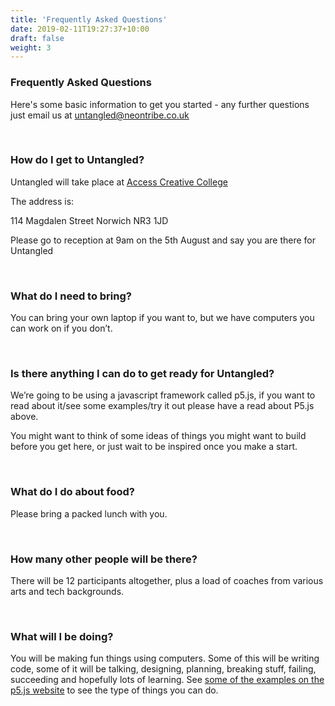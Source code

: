 ```yaml
---
title: 'Frequently Asked Questions'
date: 2019-02-11T19:27:37+10:00
draft: false
weight: 3
---
```


### Frequently Asked Questions

Here's some basic information to get you started - any further questions just email us at untangled@neontribe.co.uk  <br>

<br>

### How do I get to Untangled?
Untangled will take place at [Access Creative College](https://www.accesscreative.ac.uk/locations/norwich-college/)

The address is:

114 Magdalen Street
Norwich
NR3 1JD

Please go to reception at 9am on the 5th August and say you are there for Untangled

<br>

### What do I need to bring?

You can bring your own laptop if you want to, but we have computers you can work on if you don’t.

<br>

### Is there anything I can do to get ready for Untangled?
We’re going to be using a javascript framework called p5.js, if you want to read about it/see some examples/try it out please have a read about P5.js above.

You might want to think of some ideas of things you might want to build before you get here, or just wait to be inspired once you make a start.

<br>

### What do I do about food?
Please bring a packed lunch with you.

<br>

### How many other people will be there?
There will be 12 participants altogether, plus a load of coaches from various arts and tech backgrounds.

<br>

### What will I be doing?
You will be making fun things using computers. Some of this will be writing code, some of it will be talking, designing, planning, breaking stuff, failing, succeeding and hopefully lots of learning. See [some of the examples on the p5.js website](https://p5js.org/examples/) to see the type of things you can do.
